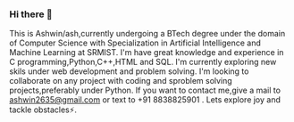 ### Hi there 👋
This is Ashwin/ash,currently undergoing a BTech degree under the domain of Computer Science with Specialization in Artificial Intelligence and Machine Learning at SRMIST.
I'm have great knowledge and experience in C programming,Python,C++,HTML and SQL.
I'm currently exploring new skils under web development and problem solving.
I'm looking to collaborate on any project with coding and sproblem solving projects,preferably under Python.
If you want to contact me,give a mail to  ashwin2635@gmail.com  or text to  +91 8838825901 .
Lets explore joy and tackle obstacles⚡.

<!--
**heel-Ashwin/heel-Ashwin** is a ✨ _special_ ✨ repository because its `README.md` (this file) appears on your GitHub profile.

Here are some ideas to get you started:

- 🔭 I’m currently working on developing skills in most of technical domains
- 🌱 I’m currently learning basics of web-development 
- 👯 I’m looking to collaborate on ...
- 🤔 I’m looking for help with ...
- 💬 Ask me about collaborations,problem solving skills and other basic needs for coding.
- 📫 How to reach me: Give a mail to ashwin2635@gmail.com or text to +91 8838825901
- 😄 Pronouns: ash
- ⚡ Fun fact: I may look like a nerd or you may feel my introvertness,but once we get closer,you can explore the inner me
-->
